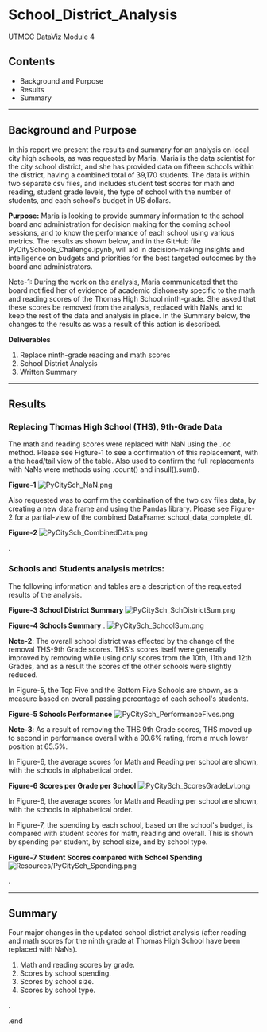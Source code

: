 # School_District_Analysis
UTMCC DataViz Module 4

## Contents
   * Background and Purpose
   * Results
   * Summary 


---

## Background and Purpose
In this report we present the results and summary for an analysis on local city high schools, as was requested by Maria. Maria is the data scientist for the city school district, and she has provided data on fifteen schools within the district, having a combined total of 39,170 students. The data is within two separate csv files, and includes student test scores for math and reading, student grade levels, the type of school with the number of students, and each school's budget in US dollars. 
    
**Purpose:** Maria is looking to provide summary information to the school board and administration for decision making for the coming school sessions, and to know the performance of each school using various metrics. The results as shown below, and in the GitHub file PyCitySchools_Challenge.ipynb, will aid in decision-making insights and intelligence on budgets and priorities for the best targeted outcomes by the board and administrators.
    
Note-1: During the work on the analysis, Maria communicated that the board notified her of evidence of academic dishonesty specific to the math and reading scores of the Thomas High School ninth-grade. She asked that these scores be removed from the analysis, replaced with NaNs, and to keep the rest of the data and analysis in place. In the Summary below, the changes to the results as was a result of this action is described. 

 **Deliverables**
  1. Replace ninth-grade reading and math scores
  2. School District Analysis
  3. Written Summary 


---

## Results 
   ### Replacing Thomas High School (THS), 9th-Grade Data
The math and reading scores were replaced with NaN using the .loc method. Please see Figture-1 to see a confirmation of this replacement, with a the head/tail view of the table. Also used to confirm the full replacements with NaNs were methods using .count() and insull().sum(). 
   
   **Figure-1** ![PyCitySch_NaN.png](https://github.com/larrydodson/School_District_Analysis/blob/master/Resources/PyCitySch_NaN.png)
   
   
Also requested was to confirm the combination of the two csv files data, by creating a new data frame and using the Pandas library. Please see Figure-2 for a partial-view of the combined DataFrame: school_data_complete_df. 
   
   **Figure-2**   ![PyCitySch_CombinedData.png](https://github.com/larrydodson/School_District_Analysis/blob/master/Resources/PyCitySch_CombinedData.png)


.

   ### Schools and Students analysis metrics:
        
The following information and tables are a description of the requested results of the analysis. 


  **Figure-3 School District Summary** ![PyCitySch_SchDistrictSum.png](https://github.com/larrydodson/School_District_Analysis/blob/master/Resources/PyCitySch_SchDistrictSum.png)



   **Figure-4 Schools Summary**    .     ![PyCitySch_SchoolSum.png](https://github.com/larrydodson/School_District_Analysis/blob/master/Resources/PyCitySch_SchoolSum.png)


**Note-2**: The overall school district was effected by the change of the removal THS-9th Grade scores. THS's scores itself were generally improved by removing while using only scores from the 10th, 11th and 12th Grades, and as a result the scores of the other schools were slightly reduced. 


In Figure-5, the Top Five and the Bottom Five Schools are shown, as a measure based on overall passing percentage of each school's students. 

**Figure-5 Schools Performance**  ![PyCitySch_PerformanceFives.png](https://github.com/larrydodson/School_District_Analysis/blob/master/Resources/PyCitySch_PerformanceFives.png)


**Note-3**: As a result of removing the THS 9th Grade scores, THS moved up to second in performance overall with a 90.6% rating, from a much lower position at 65.5%.  


In Figure-6, the average scores for Math and Reading per school are shown, with the schools in alphabetical order. 

**Figure-6 Scores per Grade per School**  ![PyCitySch_ScoresGradeLvl.png](https://github.com/larrydodson/School_District_Analysis/blob/master/Resources/PyCitySch_ScoresGradeLvl.png)

In Figure-6, the average scores for Math and Reading per school are shown, with the schools in alphabetical order. 


In Figure-7, the spending by each school, based on the school's budget, is compared with student scores for math, reading and overall. This is shown by spending per student, by school size, and by school type. 

**Figure-7 Student Scores compared with School Spending**  ![Resources/PyCitySch_Spending.png](https://github.com/larrydodson/School_District_Analysis/blob/master/Resources/PyCitySch_Spending.png)



.

---

## Summary 

Four major changes in the updated school district analysis (after reading and math scores for the ninth grade at Thomas High School have been replaced with NaNs).

   1. Math and reading scores by grade.  
   2. Scores by school spending.  
   3. Scores by school size.  
   4. Scores by school type.  
      


.

.end 
